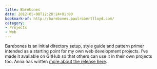 ```yaml
---
title: Barebones
date: 2012-05-08T12:20:24+01:00
bookmark-of: http://barebones.paulrobertlloyd.com/
category:
- Projects
- Web
---
```

Barebones is an initial directory setup, style guide and pattern primer intended as a starting point for my own web development projects. I’ve made it available on GitHub so that others can use it in their own projects too. Anna has written [more about the release here][1].

[1]: https://www.maban.co.uk/69/

